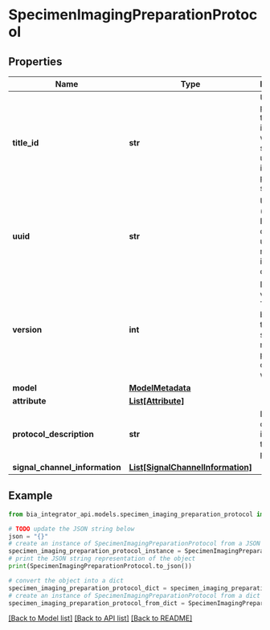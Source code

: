# SpecimenImagingPreparationProtocol


## Properties

Name | Type | Description | Notes
------------ | ------------- | ------------- | -------------
**title_id** | **str** | User provided title, which is unqiue within a submission, used to identify a part of a submission. | 
**uuid** | **str** | Unique ID (across the BIA database) used to refer to and identify a document. | 
**version** | **int** | Document version. This can&#39;t be optional to make sure we never persist objects without it | 
**model** | [**ModelMetadata**](ModelMetadata.md) |  | [optional] 
**attribute** | [**List[Attribute]**](Attribute.md) |  | [optional] 
**protocol_description** | **str** | Description of actions involved in the process. | 
**signal_channel_information** | [**List[SignalChannelInformation]**](SignalChannelInformation.md) |  | [optional] 

## Example

```python
from bia_integrator_api.models.specimen_imaging_preparation_protocol import SpecimenImagingPreparationProtocol

# TODO update the JSON string below
json = "{}"
# create an instance of SpecimenImagingPreparationProtocol from a JSON string
specimen_imaging_preparation_protocol_instance = SpecimenImagingPreparationProtocol.from_json(json)
# print the JSON string representation of the object
print(SpecimenImagingPreparationProtocol.to_json())

# convert the object into a dict
specimen_imaging_preparation_protocol_dict = specimen_imaging_preparation_protocol_instance.to_dict()
# create an instance of SpecimenImagingPreparationProtocol from a dict
specimen_imaging_preparation_protocol_from_dict = SpecimenImagingPreparationProtocol.from_dict(specimen_imaging_preparation_protocol_dict)
```
[[Back to Model list]](../README.md#documentation-for-models) [[Back to API list]](../README.md#documentation-for-api-endpoints) [[Back to README]](../README.md)


